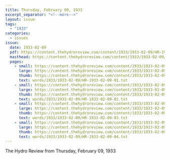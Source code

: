 ```yaml
---
title: Thursday, February 09, 1933
excerpt_separator: "<!--more-->"
layout: issue
tags:
  - "1933"
categories:
  - issues
issue:
  date: 1933-02-09
  pdf: https://content.thehydroreview.com/content/1933/1933-02-09/HR-1933-02-09.pdf
  masthead: https://content.thehydroreview.com/content/1933/1933-02-09/masthead/HR-1933-02-09.jpg
  pages:
    - small: https://content.thehydroreview.com/content/1933/1933-02-09/small/HR-1933-02-09-01.jpg
      large: https://content.thehydroreview.com/content/1933/1933-02-09/large/HR-1933-02-09-01.jpg
      thumb: https://content.thehydroreview.com/content/1933/1933-02-09/thumbnails/HR-1933-02-09-01.jpg
      text: words/1933/1933-02-09/HR-1933-02-09-01.txt
    - small: https://content.thehydroreview.com/content/1933/1933-02-09/small/HR-1933-02-09-02.jpg
      large: https://content.thehydroreview.com/content/1933/1933-02-09/large/HR-1933-02-09-02.jpg
      thumb: https://content.thehydroreview.com/content/1933/1933-02-09/thumbnails/HR-1933-02-09-02.jpg
      text: words/1933/1933-02-09/HR-1933-02-09-02.txt
    - small: https://content.thehydroreview.com/content/1933/1933-02-09/small/HR-1933-02-09-03.jpg
      large: https://content.thehydroreview.com/content/1933/1933-02-09/large/HR-1933-02-09-03.jpg
      thumb: https://content.thehydroreview.com/content/1933/1933-02-09/thumbnails/HR-1933-02-09-03.jpg
      text: words/1933/1933-02-09/HR-1933-02-09-03.txt
    - small: https://content.thehydroreview.com/content/1933/1933-02-09/small/HR-1933-02-09-04.jpg
      large: https://content.thehydroreview.com/content/1933/1933-02-09/large/HR-1933-02-09-04.jpg
      thumb: https://content.thehydroreview.com/content/1933/1933-02-09/thumbnails/HR-1933-02-09-04.jpg
      text: words/1933/1933-02-09/HR-1933-02-09-04.txt
---
```


The Hydro Review from Thursday, February 09, 1933

<!--more-->

